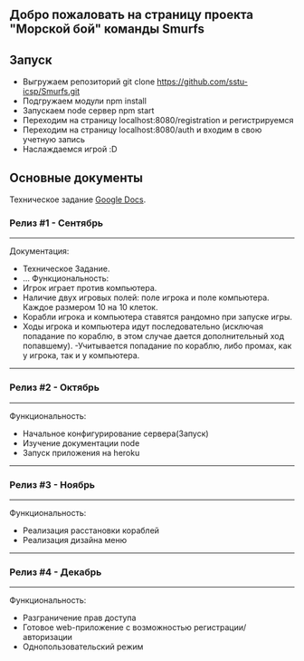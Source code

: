 ## Добро пожаловать на страницу проекта "Морской бой" команды Smurfs

## Запуск
- Выгружаем репозиторий git clone https://github.com/sstu-icsp/Smurfs.git
- Подгружаем модули npm install
- Запускаем node сервер npm start
- Переходим на страницу localhost:8080/registration и регистрируемся
- Переходим на страницу localhost:8080/auth и входим в свою учетную запись
- Наслаждаемся игрой :D

## Основные документы

Техническое задание [Google Docs](https://docs.google.com/document/d/1WF71McaLDMixglyjc7YpO3_6vzK8ZgMVS3wj4jV1aLI/edit).

### Релиз #1 - Сентябрь
----------------
Документация:
- Техническое Задание.
- ...
Функциональность: 
- Игрок играет против компьютера.
- Наличие двух игровых полей: поле игрока и поле компьютера. Каждое размером 10 на 10 клеток.
- Корабли игрока и компьютера ставятся рандомно при запуске игры.
- Ходы игрока и компьютера идут последовательно (исключая попадание по кораблю, в этом случае дается дополнительный ход попавшему).
-Учитывается попадание по кораблю, либо промах, как у игрока, так и у компьютера.

----------------
### Релиз #2 - Октябрь
----------------
Функциональность:
- Начальное конфигурирование сервера(Запуск)
- Изучение документации node
- Запуск приложения на heroku

----------------
### Релиз #3 - Ноябрь
----------------
Функциональность:
- Реализация расстановки кораблей
- Реализация дизайна меню

----------------
### Релиз #4 - Декабрь
----------------
Функциональность:
- Разграничение прав доступа
- Готовое web-приложение с возможностью регистрации/авторизации
- Однопользовательский режим
